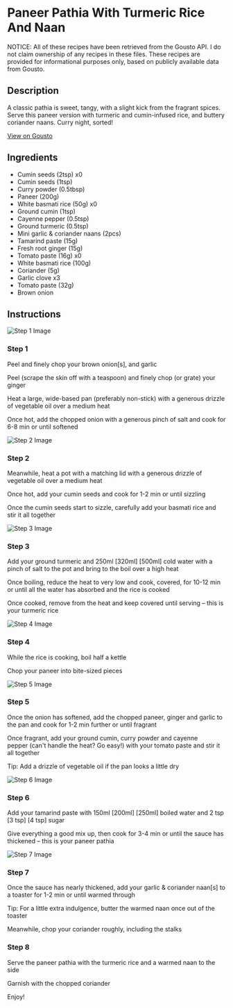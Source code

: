 # Paneer Pathia With Turmeric Rice And Naan

NOTICE: All of these recipes have been retrieved from the Gousto API. I do not claim ownership of any recipes in these files. These recipes are provided for informational purposes only, based on publicly available data from Gousto.

## Description

A classic pathia is sweet, tangy, with a slight kick from the fragrant spices. Serve this paneer version with turmeric and cumin-infused rice, and buttery coriander naans. Curry night, sorted!

[View on Gousto](https://www.gousto.co.uk/recipes/cookbook/paneer-pathia-turmeric-rice-naan)

## Ingredients

- Cumin seeds (2tsp) x0
- Cumin seeds (1tsp)
- Curry powder (0.5tbsp)
- Paneer (200g)
- White basmati rice (50g) x0
- Ground cumin (1tsp)
- Cayenne pepper (0.5tsp)
- Ground turmeric (0.5tsp)
- Mini garlic & coriander naans (2pcs)
- Tamarind paste (15g)
- Fresh root ginger (15g)
- Tomato paste (16g) x0
- White basmati rice (100g)
- Coriander (5g)
- Garlic clove x3
- Tomato paste (32g)
- Brown onion

## Instructions

![Step 1 Image](https://production-media.gousto.co.uk/cms/recipe-step-image/Step-1-1629717661985-x200.jpg)

### Step 1

Peel and finely chop your brown onion[s], and garlic

Peel (scrape the skin off with a teaspoon) and finely chop (or grate) your ginger

Heat a large, wide-based pan (preferably non-stick) with a generous drizzle of vegetable oil over a medium heat

Once hot, add the chopped onion with a generous pinch of salt and cook for 6-8 min or until softened

![Step 2 Image](https://production-media.gousto.co.uk/cms/recipe-step-image/Step-2-1629717665876-x200.jpg)

### Step 2

Meanwhile, heat a pot with a matching lid with a generous drizzle of vegetable oil over a medium heat

Once hot, add your cumin seeds and cook for 1-2 min or until sizzling

Once the cumin seeds start to sizzle, carefully add your basmati rice and stir it all together

![Step 3 Image](https://production-media.gousto.co.uk/cms/recipe-step-image/Step-3-1629717669711-x200.jpg)

### Step 3

Add your ground turmeric and 250ml <span class="text-purple">[320ml]</span> <span class="text-danger">[500ml] </span>cold water with a pinch of salt to the pot and bring to the boil over a high heat

Once boiling, reduce the heat to very low and cook, covered, for 10-12 min or until all the water has absorbed and the rice is cooked

Once cooked, remove from the heat and keep covered until serving – this is your turmeric rice

![Step 4 Image](https://production-media.gousto.co.uk/cms/recipe-step-image/step-4-1629717673082-x200.jpg)

### Step 4

While the rice is cooking, boil half a kettle

Chop your paneer into bite-sized pieces

![Step 5 Image](https://production-media.gousto.co.uk/cms/recipe-step-image/step-5-1629717676098-x200.jpg)

### Step 5

Once the onion has softened, add the chopped paneer, ginger and garlic to the pan and cook for 1-2 min further or until fragrant

Once fragrant, add your ground cumin, curry powder and cayenne pepper (can't handle the heat? Go easy!) with your tomato paste and stir it all together

Tip: Add a drizzle of vegetable oil if the pan looks a little dry

![Step 6 Image](https://production-media.gousto.co.uk/cms/recipe-step-image/step-6-1629717680611-x200.jpg)

### Step 6

Add your tamarind paste with 150ml <span class="text-purple">[200ml]</span><span class="text-danger"> [250ml]</span> boiled water and 2 tsp <span class="text-purple">[3 tsp]</span><span class="text-danger"> [4 tsp]</span> sugar

Give everything a good mix up, then cook for 3-4 min or until the sauce has thickened – this is your paneer pathia

![Step 7 Image](https://production-media.gousto.co.uk/cms/recipe-step-image/Mini-naans-in-toaster-1688468930570-x200.jpg)

### Step 7

Once the sauce has nearly thickened, add your garlic & coriander naan[s] to a toaster for 1-2 min or until warmed through

Tip: For a little extra indulgence, butter the warmed naan once out of the toaster

Meanwhile, chop your coriander roughly, including the stalks

### Step 8

Serve the paneer pathia with the turmeric rice and a warmed naan to the side

Garnish with the chopped coriander

Enjoy!

